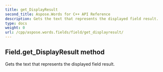 ```yaml
---
title: get_DisplayResult
second_title: Aspose.Words for C++ API Reference
description: Gets the text that represents the displayed field result. 
type: docs
weight: 0
url: /cpp/aspose.words.fields/field/get_displayresult/
---
```

## Field.get_DisplayResult method


Gets the text that represents the displayed field result. 

